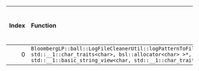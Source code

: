 |   Index | Function                                                                                                                                                                                                               |   Difference in number of lines |   Function size difference in bytes | Disassembly                                                |   Number of lines in `assume` build |   Number of bytes in `assume` build |   Number of lines in `none` build |   Number of bytes in `none` build |
|--------:|:-----------------------------------------------------------------------------------------------------------------------------------------------------------------------------------------------------------------------|--------------------------------:|------------------------------------:|:-----------------------------------------------------------|------------------------------------:|------------------------------------:|----------------------------------:|----------------------------------:|
|       0 | `BloombergLP::ball::LogFileCleanerUtil::logPatternToFilePattern(bsl::basic_string<char, std::__1::char_traits<char>, bsl::allocator<char> >*, std::__1::basic_string_view<char, std::__1::char_traits<char> > const&)` |                              -7 |                                 -16 | [Assumed](0.assume.s), [Ignored](0.none.s), [Diff](0.diff) |                                 432 |                             4274848 |                               448 |                           4275072 |